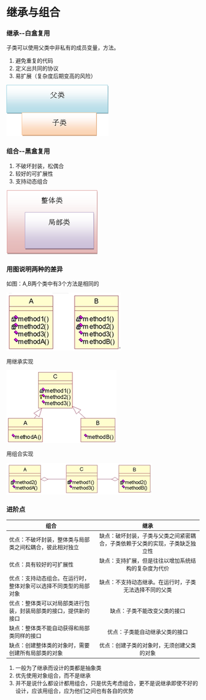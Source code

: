 继承与组合
===
### 继承--白盒复用
子类可以使用父类中非私有的成员变量，方法。
1. 避免重复的代码
1. 定义出共同的协议
1. 易扩展（复杂度后期变高的风险）

![alt text](images/2.png '')


### 组合--黑盒复用
1. 不破坏封装，松偶合
1. 较好的可扩展性
1. 支持动态组合

![alt text](images/1.png '')

### 用图说明两种的差异
如图：A,B两个类中有3个方法是相同的

![alt text](images/3.png '')

用继承实现

![alt text](images/4.png '')

用组合实现

![alt text](images/5.png '')
### 进阶点
|    组合   | 继承  |
| ------------- |:-------------:|
| 优点：不破坏封装，整体类与局部类之间松耦合，彼此相对独立      |缺点：破坏封装，子类与父类之间紧密耦合，子类依赖于父类的实现，子类缺乏独立性 |
| 优点：具有较好的可扩展性      | 缺点：支持扩展，但是往往以增加系统结构的复杂度为代价      |
| 优点：支持动态组合。在运行时，整体对象可以选择不同类型的局部对象 | 缺点：不支持动态继承。在运行时，子类无法选择不同的父类|
| 优点：整体类可以对局部类进行包装，封装局部类的接口，提供新的接口 | 缺点：子类不能改变父类的接口      |
| 缺点：整体类不能自动获得和局部类同样的接口 | 优点：子类能自动继承父类的接口     |
| 缺点：创建整体类的对象时，需要创建所有局部类的对象 | 优点：创建子类的对象时，无须创建父类的对象    |
1. 一般为了继承而设计的类都是抽象类
1. 优先使用对象组合，而不是继承
1. 并不是说什么都设计都用组合，只是优先考虑组合，更不是说继承即使不好的设计，应该用组合，应为他们之间也有各自的优势
